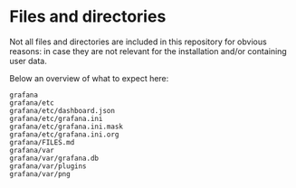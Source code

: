 # Files and directories

Not all files and directories are included in this repository for obvious reasons: in case they are not relevant for the installation and/or containing user data.

Below an overview of what to expect here:
```
grafana
grafana/etc
grafana/etc/dashboard.json
grafana/etc/grafana.ini
grafana/etc/grafana.ini.mask
grafana/etc/grafana.ini.org
grafana/FILES.md
grafana/var
grafana/var/grafana.db
grafana/var/plugins
grafana/var/png
```
